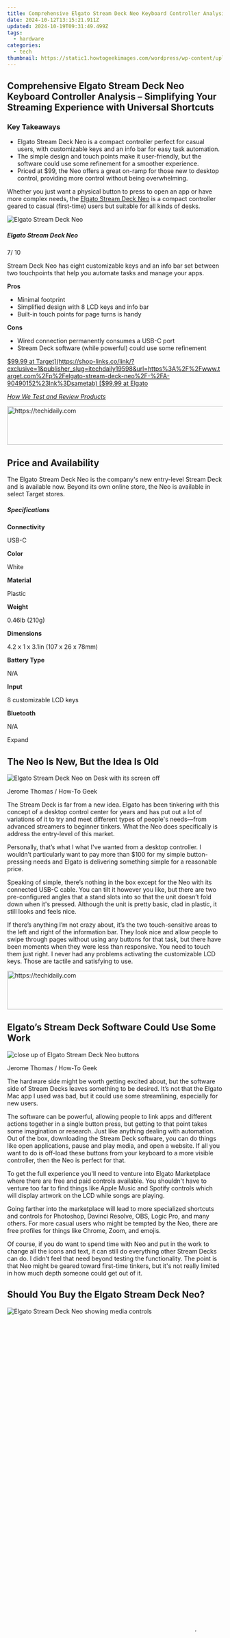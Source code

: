 ```yaml
---
title: Comprehensive Elgato Stream Deck Neo Keyboard Controller Analysis – Simplifying Your Streaming Experience with Universal Shortcuts
date: 2024-10-12T13:15:21.911Z
updated: 2024-10-19T09:31:49.499Z
tags:
  - hardware
categories:
  - tech
thumbnail: https://static1.howtogeekimages.com/wordpress/wp-content/uploads/wm/2024/06/elgato-stream-deck-neo-computer.jpg
---
```


## Comprehensive Elgato Stream Deck Neo Keyboard Controller Analysis – Simplifying Your Streaming Experience with Universal Shortcuts

### Key Takeaways

* Elgato Stream Deck Neo is a compact controller perfect for casual users, with customizable keys and an info bar for easy task automation.
* The simple design and touch points make it user-friendly, but the software could use some refinement for a smoother experience.
* Priced at $99, the Neo offers a great on-ramp for those new to desktop control, providing more control without being overwhelming.

 Whether you just want a physical button to press to open an app or have more complex needs, the [Elgato Stream Deck Neo](https://www.elgato.com/us/en/p/stream-deck-neo) is a compact controller geared to casual (first-time) users but suitable for all kinds of desks.

![Elgato Stream Deck Neo](https://static1.howtogeekimages.com/wordpress/wp-content/uploads/2024/06/elgato-stream-deck-neo-1-1.jpg) 

#####  Elgato Stream Deck Neo

7/ 10 

Stream Deck Neo has eight customizable keys and an info bar set between two touchpoints that help you automate tasks and manage your apps.

**Pros** 
* Minimal footprint
* Simplified design with 8 LCD keys and info bar
* Built-in touch points for page turns is handy

**Cons** 
* Wired connection permanently consumes a USB-C port
* Stream Deck software (while powerful) could use some refinement

[$99.99 at Target](https://shop-links.co/link/?exclusive=1&publisher_slug=itechdaily19598&url=https%3A%2F%2Fwww.target.com%2Fp%2Felgato-stream-deck-neo%2F-%2FA-90490152%23lnk%3Dsametab) [$99.99 at Elgato](https://www.elgato.com/us/en/p/stream-deck-neo) 

[_How We Test and Review Products_](https://vp-tips.techidaily.com/swiftly-move-data-fast-and-reliable-methods-to-direct-files-onto-your-computer/)

<!-- affiliate ads begin -->
<a href="https://appsumo.8odi.net/c/5597632/2144297/7443" target="_top" id="2144297">
  <img src="//a.impactradius-go.com/display-ad/7443-2144297" border="0" alt="https://techidaily.com" width="600" height="90"/>
</a>
<img height="0" width="0" src="https://appsumo.8odi.net/i/5597632/2144297/7443" style="position:absolute;visibility:hidden;" border="0" />
<!-- affiliate ads end -->

##  Price and Availability

 The Elgato Stream Deck Neo is the company's new entry-level Stream Deck and is available now. Beyond its own online store, the Neo is available in select Target stores.

#####  Specifications

**Connectivity** 

 USB-C 

**Color** 

 White 

**Material** 

 Plastic 

**Weight** 

 0.46lb (210g) 

**Dimensions** 

 4.2 x 1 x 3.1in (107 x 26 x 78mm) 

**Battery Type** 

 N/A 

**Input** 

 8 customizable LCD keys 

**Bluetooth** 

 N/A 

Expand 

##  The Neo Is New, But the Idea Is Old

![Elgato Stream Deck Neo on Desk with its screen off](https://static1.howtogeekimages.com/wordpress/wp-content/uploads/wm/2024/06/elgato-stream-deck-neo-on-desk.jpg) 

Jerome Thomas / How-To Geek

 The Stream Deck is far from a new idea. Elgato has been tinkering with this concept of a desktop control center for years and has put out a lot of variations of it to try and meet different types of people's needs—from advanced streamers to beginner tinkers. What the Neo does specifically is address the entry-level of this market.

 Personally, that’s what I what I've wanted from a desktop controller. I wouldn’t particularly want to pay more than $100 for my simple button-pressing needs and Elgato is delivering something simple for a reasonable price.

 Speaking of simple, there’s nothing in the box except for the Neo with its connected USB-C cable. You can tilt it however you like, but there are two pre-configured angles that a stand slots into so that the unit doesn’t fold down when it's pressed. Although the unit is pretty basic, clad in plastic, it still looks and feels nice.

 If there’s anything I’m not crazy about, it’s the two touch-sensitive areas to the left and right of the information bar. They look nice and allow people to swipe through pages without using any buttons for that task, but there have been moments when they were less than responsive. You need to touch them just right. I never had any problems activating the customizable LCD keys. Those are tactile and satisfying to use.

<!-- affiliate ads begin -->
<a href="https://bluettius.sjv.io/c/5597632/2139111/17108" target="_top" id="2139111">
  <img src="//a.impactradius-go.com/display-ad/17108-2139111" border="0" alt="https://techidaily.com" width="728" height="90"/>
</a>
<img height="0" width="0" src="https://bluettius.sjv.io/i/5597632/2139111/17108" style="position:absolute;visibility:hidden;" border="0" />
<!-- affiliate ads end -->

##  Elgato’s Stream Deck Software Could Use Some Work

![close up of Elgato Stream Deck Neo buttons](https://static1.howtogeekimages.com/wordpress/wp-content/uploads/wm/2024/06/elgato-stream-deck-neo-1.jpg) 

Jerome Thomas / How-To Geek

 The hardware side might be worth getting excited about, but the software side of Stream Decks leaves something to be desired. It’s not that the Elgato Mac app I used was bad, but it could use some streamlining, especially for new users.

 The software can be powerful, allowing people to link apps and different actions together in a single button press, but getting to that point takes some imagination or research. Just like anything dealing with automation. Out of the box, downloading the Stream Deck software, you can do things like open applications, pause and play media, and open a website. If all you want to do is off-load these buttons from your keyboard to a more visible controller, then the Neo is perfect for that.

 To get the full experience you'll need to venture into Elgato Marketplace where there are free and paid controls available. You shouldn't have to venture too far to find things like Apple Music and Spotify controls which will display artwork on the LCD while songs are playing.

 Going farther into the marketplace will lead to more specialized shortcuts and controls for Photoshop, Davinci Resolve, OBS, Logic Pro, and many others. For more casual users who might be tempted by the Neo, there are free profiles for things like Chrome, Zoom, and emojis.

 Of course, if you do want to spend time with Neo and put in the work to change all the icons and text, it can still do everything other Stream Decks can do. I didn't feel that need beyond testing the functionality. The point is that Neo might be geared toward first-time tinkers, but it's not really limited in how much depth someone could get out of it.

##  Should You Buy the Elgato Stream Deck Neo?

![Elgato Stream Deck Neo showing media controls](https://static1.howtogeekimages.com/wordpress/wp-content/uploads/wm/2024/06/elgato-stream-deck-neo.jpg) 

<!-- affiliate ads begin -->
<span id="1424533">
					<video width="864" height="1536" style="cursor:pointer"
           poster="//a.impactradius-go.com/display-clicktoplayimage/1424533.png"
           onclick="if(!this.playClicked){this.play();this.setAttribute('controls',true);this.playClicked=true;}">
	   <source src="//a.impactradius-go.com/display-ad/16446-1424533">
	   <img src="//a.impactradius-go.com/display-clicktoplayimage/1424533.png" style="border: none; height: 100%; width: 100%; object-fit: contain">
	</video>
	<div style="width:540px;text-align:center"><a href="javascript:window.open(decodeURIComponent('https%3A%2F%2Flaganoo.pxf.io%2Fc%2F5597632%2F1424533%2F16446'), '_blank');void(0);">Click here</a></div>
</span>
<img height="0" width="0" src="https://imp.pxf.io/i/5597632/1424533/16446" style="position:absolute;visibility:hidden;" border="0" />
<!-- affiliate ads end -->

Jerome Thomas / How-To Geek

 The [Elgato Stream Deck Neo](https://www.elgato.com/us/en/p/stream-deck-neo) is only one of many controllers the company makes. If it’s too simplified for your needs then there are plenty of other choices, including one with [knobs](https://screen-activity-recording.techidaily.com/2024-approved-the-screen-recorders-journey-a-deep-dive-into-the-best-tools/). What the Neo does well is create a very good on-ramp for casual users who might be overwhelmed with other Stream Decks.

 From its look and features to its $99 price, I think the Stream Deck Neo is a great option for anyone looking to have a bit more control over their desktop or laptop without going overboard.

![Elgato Stream Deck Neo](https://static1.howtogeekimages.com/wordpress/wp-content/uploads/2024/06/elgato-stream-deck-neo-1-1.jpg) 

<!-- affiliate ads begin -->
<a href="https://aligracehair.sjv.io/c/5597632/2135399/19272" target="_top" id="2135399">
  <img src="//a.impactradius-go.com/display-ad/19272-2135399" border="0" alt="https://techidaily.com" width="300" height="90"/>
</a>
<img height="0" width="0" src="https://aligracehair.sjv.io/i/5597632/2135399/19272" style="position:absolute;visibility:hidden;" border="0" />
<!-- affiliate ads end -->

#####  Elgato Stream Deck Neo

7/ 10 

Stream Deck Neo has eight customizable keys and an info bar set between two touchpoints that help you automate tasks and manage your apps.

[$99.99 at Target](https://shop-links.co/link/?exclusive=1&publisher_slug=itechdaily19598&url=https%3A%2F%2Fwww.target.com%2Fp%2Felgato-stream-deck-neo%2F-%2FA-90490152%23lnk%3Dsametab) [$99.99 at Elgato](https://www.elgato.com/us/en/p/stream-deck-neo)

<ins class="adsbygoogle"
     style="display:block"
     data-ad-format="autorelaxed"
     data-ad-client="ca-pub-7571918770474297"
     data-ad-slot="1223367746"></ins>

<ins class="adsbygoogle"
     style="display:block"
     data-ad-client="ca-pub-7571918770474297"
     data-ad-slot="8358498916"
     data-ad-format="auto"
     data-full-width-responsive="true"></ins>

<span class="atpl-alsoreadstyle">Also read:</span>
<div><ul>
<li><a href="https://twitter-videos.techidaily.com/new-expert-tips-for-twitter-video-interactions/"><u>[New] Expert Tips for Twitter Video Interactions</u></a></li>
<li><a href="https://fox-friendly.techidaily.com/updated-elevate-multitasking-embrace-picture-in-picture-on-ms-edge-for-2024/"><u>[Updated] Elevate Multitasking Embrace Picture-in-Picture on MS Edge for 2024</u></a></li>
<li><a href="https://vimeo-videos.techidaily.com/updated-innovating-content-creation-vimeo-edition/"><u>[Updated] Innovating Content Creation Vimeo Edition</u></a></li>
<li><a href="https://vp-tips.techidaily.com/2024-approved-mastering-virtual-sessions-a-compreayer-to-using-zoom-in-windows-10/"><u>2024 Approved Mastering Virtual Sessions A Compreayer to Using Zoom in Windows 10</u></a></li>
<li><a href="https://hardware-help.techidaily.com/ai-ryzen-9-hx-370-shatters-benchmarks-eclipsing-intels-single-core-speed-zen-5-outperforms-core-ultra-7-268v-and-ryzen-9-7945hx3d/"><u>AI Ryzen 9 HX 370 Shatters Benchmarks, Eclipsing Intel's Single-Core Speed: Zen 5 Outperforms Core Ultra 7 268V and Ryzen 9 7945HX3D</u></a></li>
<li><a href="https://screen-mirror.techidaily.com/apple-iphone-12-mini-mirror-to-pc-top-apps-you-must-know-drfone-by-drfone-ios/"><u>Apple iPhone 12 mini Mirror to PC? Top Apps You Must Know | Dr.fone</u></a></li>
<li><a href="https://hardware-help.techidaily.com/brother-l2300d-printer-software-upgrade-free-download/"><u>Brother L2300d Printer Software Upgrade - Free Download</u></a></li>
<li><a href="https://hardware-help.techidaily.com/1722968856801-effortless-setup-of-hp-envy-5055-get-the-latest-drivers-here/"><u>Effortless Setup of HP Envy 5055 - Get the Latest Drivers Here!</u></a></li>
<li><a href="https://hardware-help.techidaily.com/get-and-upgrade-to-the-current-intel-hd-graphics-driver-version-for-optimal-performance/"><u>Get & Upgrade to the Current Intel HD Graphics Driver Version for Optimal Performance</u></a></li>
<li><a href="https://hardware-help.techidaily.com/how-to-resolve-compatibility-issues-with-intel-hd-graphics-630-and-windows-systems/"><u>How to Resolve Compatibility Issues with Intel HD Graphics 630 & Windows Systems</u></a></li>
<li><a href="https://bypass-frp.techidaily.com/in-2024-itel-p55-adb-format-tool-for-pc-vs-other-unlocking-tools-which-one-is-the-best-by-drfone-android/"><u>In 2024, Itel P55 ADB Format Tool for PC vs. Other Unlocking Tools Which One is the Best?</u></a></li>
<li><a href="https://hardware-help.techidaily.com/international-commercial-arbitration-is-governed-by-different-sets-of-rules-such-as-the-uncitrebarbitrage-convention-which-facilitates-enforcement-across-bo80/"><u>International Commercial Arbitration Is Governed by Different Sets of Rules Such as the UNCITRebarbitrage Convention, Which Facilitates Enforcement Across Borders</u></a></li>
<li><a href="https://hardware-help.techidaily.com/nvidia-rtx-3060-ti-driver-update-free-boost-your-windows-1110-gaming/"><u>NVIDIA RTX 3060 Ti Driver Update [Free] - Boost Your Windows 11/10 Gaming</u></a></li>
<li><a href="https://hardware-help.techidaily.com/quick-start-how-to-easily-update-logitech-drivers-on-windows-systems/"><u>Quick-Start: How to Easily Update Logitech Drivers on Windows Systems</u></a></li>
<li><a href="https://extra-tips.techidaily.com/tailoring-your-playstation-experience-with-sounds/"><u>Tailoring Your PlayStation Experience with Sounds</u></a></li>
<li><a href="https://facebook-video-share.techidaily.com/the-easiest-way-to-shorten-youtube-links-here-are-the-top-5-choices-for-2024/"><u>The Easiest Way to Shorten YouTube Links? Here Are the Top 5 Choices for 2024</u></a></li>
<li><a href="https://graphic-issues.techidaily.com/transform-your-greenscreen-footage-with-expert-tips/"><u>Transform Your Greenscreen Footage with Expert Tips</u></a></li>
</ul></div>

